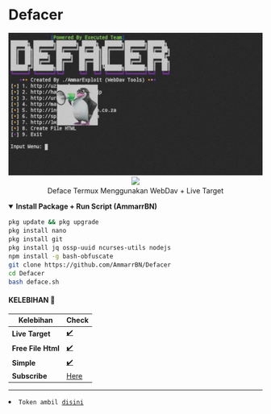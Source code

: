 # Defacer
<p align="center">
<img src="https://github.com/AmmarrBN/Defacer/blob/main/IMG/20221117_213326.jpg"><br>
<img src="https://img.shields.io/static/v1?label=Author&color=green&message=./AmmarExploit &logo=Acclaim&logoColor=white&style=for-the-badge"><br>
Deface Termux Menggunakan WebDav + Live Target

<details open>
  <summary><strong> Install Package + Run Script (AmmarrBN)</strong></summary>

  ```bash
  pkg update && pkg upgrade
  pkg install nano
  pkg install git
  pkg install jq ossp-uuid ncurses-utils nodejs
  npm install -g bash-obfuscate
  git clone https://github.com/AmmarrBN/Defacer
  cd Defacer
  bash deface.sh
  ```
  </details>

#### KELEBIHAN 📍
| Kelebihan | Check |
|--------|--------|
| **Live Target** |[✔️](https://github.com/AmmarrBN) |
| **Free File Html** |[✔️](https://github.com/AmmarrBN) |
| **Simple** |[✔️](https://github.com/AmmarrBN) |
| **Subscribe** |[Here](https://youtube.com/channel/UCyxWbQIfP1ewwQou-gqZ2Iw) |
---------

<li><code>Token ambil <a href="https://karyawan.co.id/GXENAwM46W">disini</a></code></li>
